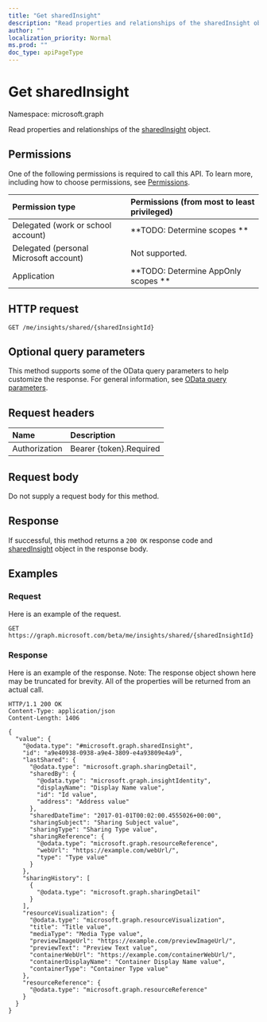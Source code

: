 ```yaml
---
title: "Get sharedInsight"
description: "Read properties and relationships of the sharedInsight object."
author: ""
localization_priority: Normal
ms.prod: ""
doc_type: apiPageType
---
```


# Get sharedInsight

Namespace: microsoft.graph

Read properties and relationships of the [sharedInsight](../resources/sharedinsight.md) object.

## Permissions
One of the following permissions is required to call this API. To learn more, including how to choose permissions, see [Permissions](/concepts/permissions-reference.md).

|Permission type|Permissions (from most to least privileged)|
|:---|:---|
|Delegated (work or school account)|**TODO: Determine scopes **|
|Delegated (personal Microsoft account)|Not supported.|
|Application|**TODO: Determine AppOnly scopes **|

## HTTP request
<!-- {
  "blockType": "ignored"
}
-->
``` http
GET /me/insights/shared/{sharedInsightId}
```

## Optional query parameters
This method supports some of the OData query parameters to help customize the response. For general information, see [OData query parameters](/graph/query-parameters).

## Request headers
|Name|Description|
|:---|:---|
|Authorization|Bearer {token}.Required|

## Request body
Do not supply a request body for this method.

## Response
If successful, this method returns a `200 OK` response code and [sharedInsight](../resources/sharedinsight.md) object in the response body.

## Examples

### Request
Here is an example of the request.
<!-- {
  "blockType": "request",
  "name": "get_sharedinsight"
}
-->
``` http
GET https://graph.microsoft.com/beta/me/insights/shared/{sharedInsightId}
```

### Response
Here is an example of the response. Note: The response object shown here may be truncated for brevity. All of the properties will be returned from an actual call.
<!-- {
  "blockType": "response",
  "truncated": true,
  "@odata.type": "microsoft.graph.sharedInsight"
}
-->
``` http
HTTP/1.1 200 OK
Content-Type: application/json
Content-Length: 1406

{
  "value": {
    "@odata.type": "#microsoft.graph.sharedInsight",
    "id": "a9e40938-0938-a9e4-3809-e4a93809e4a9",
    "lastShared": {
      "@odata.type": "microsoft.graph.sharingDetail",
      "sharedBy": {
        "@odata.type": "microsoft.graph.insightIdentity",
        "displayName": "Display Name value",
        "id": "Id value",
        "address": "Address value"
      },
      "sharedDateTime": "2017-01-01T00:02:00.4555026+00:00",
      "sharingSubject": "Sharing Subject value",
      "sharingType": "Sharing Type value",
      "sharingReference": {
        "@odata.type": "microsoft.graph.resourceReference",
        "webUrl": "https://example.com/webUrl/",
        "type": "Type value"
      }
    },
    "sharingHistory": [
      {
        "@odata.type": "microsoft.graph.sharingDetail"
      }
    ],
    "resourceVisualization": {
      "@odata.type": "microsoft.graph.resourceVisualization",
      "title": "Title value",
      "mediaType": "Media Type value",
      "previewImageUrl": "https://example.com/previewImageUrl/",
      "previewText": "Preview Text value",
      "containerWebUrl": "https://example.com/containerWebUrl/",
      "containerDisplayName": "Container Display Name value",
      "containerType": "Container Type value"
    },
    "resourceReference": {
      "@odata.type": "microsoft.graph.resourceReference"
    }
  }
}
```

